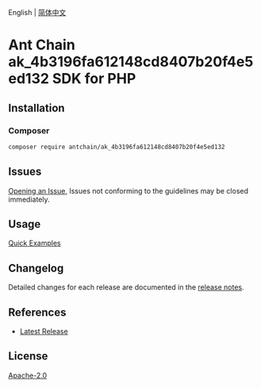 English | [简体中文](README-CN.md)

# Ant Chain ak_4b3196fa612148cd8407b20f4e5ed132 SDK for PHP

## Installation

### Composer

```bash
composer require antchain/ak_4b3196fa612148cd8407b20f4e5ed132
```

## Issues

[Opening an Issue](https://github.com/alipay/antchain-openapi-prod-sdk/issues/new), Issues not conforming to the guidelines may be closed immediately.

## Usage

[Quick Examples](https://github.com/alipay/antchain-openapi-prod-sdk/blob/master/docs/0-Examples-EN.md#quick-examples)

## Changelog

Detailed changes for each release are documented in the [release notes](./ChangeLog.txt).

## References

* [Latest Release](https://github.com/antchain-openapi-sdk-php)

## License

[Apache-2.0](http://www.apache.org/licenses/LICENSE-2.0)
